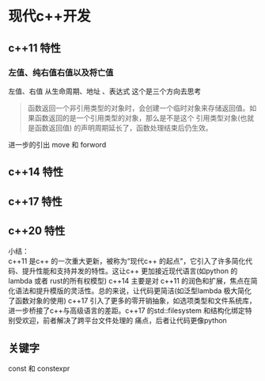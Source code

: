 # 现代c++开发

## c++11 特性

### 左值、纯右值右值以及将亡值
左值、右值 从生命周期、地址 、表达式 这个是三个方向去思考


> 函数返回一个非引用类型的对象时，会创建一个临时对象来存储返回值。如果函数返回的是一个引用类型的对象，那么是不是这个 引用类型对象(也就是函数返回值) 的声明周期延长了，函数处理结束后仍生效。

进一步的引出 move 和 forword

## c++14 特性


## c++17 特性


## c++20 特性


小结：   
c++11 是c++ 的一次重大更新，被称为“现代c++ 的起点"，它引入了许多简化代码、提升性能和支持并发的特性。这让c++ 更加接近现代语言(如python 的lambda 或者 rust的所有权模型)
c++14 主要是对 c++11 的润色和扩展，焦点在简化语法和提升模版的灵活性。总的来说，让代码更简洁(如泛型lambda 极大简化了函数对象的使用)
c++17 引入了更多的零开销抽象，如选项类型和文件系统库，进一步桥接了c++与高级语言的差距。c++17 的std::filesystem 和结构化绑定特别受欢迎，前者解决了跨平台文件处理的
痛点，后者让代码更像python

## 关键字

const 和 constexpr
